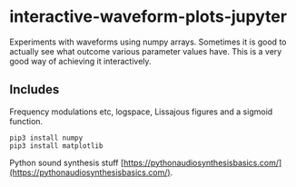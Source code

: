 # interactive-waveform-plots-jupyter

Experiments with waveforms using numpy arrays. Sometimes it is good to actually
see what outcome various parameter values have. This is a very good way
of achieving it interactively.

## Includes

Frequency modulations etc, logspace, Lissajous figures 
and a sigmoid function.

```
pip3 install numpy
pip3 install matplotlib
```

Python sound synthesis stuff [https://pythonaudiosynthesisbasics.com/](https://pythonaudiosynthesisbasics.com/).
